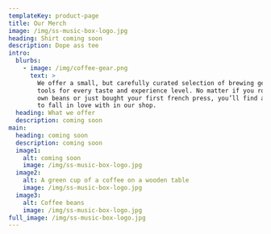 ```yaml
---
templateKey: product-page
title: Our Merch
image: /img/ss-music-box-logo.jpg
heading: Shirt coming soon
description: Dope ass tee
intro:
  blurbs:
    - image: /img/coffee-gear.png
      text: >
        We offer a small, but carefully curated selection of brewing gear and
        tools for every taste and experience level. No matter if you roast your
        own beans or just bought your first french press, you’ll find a gadget
        to fall in love with in our shop.
  heading: What we offer
  description: coming soon
main:
  heading: coming soon
  description: coming soon
  image1:
    alt: coming soon
    image: /img/ss-music-box-logo.jpg
  image2:
    alt: A green cup of a coffee on a wooden table
    image: /img/ss-music-box-logo.jpg
  image3:
    alt: Coffee beans
    image: /img/ss-music-box-logo.jpg
full_image: /img/ss-music-box-logo.jpg
---
```



